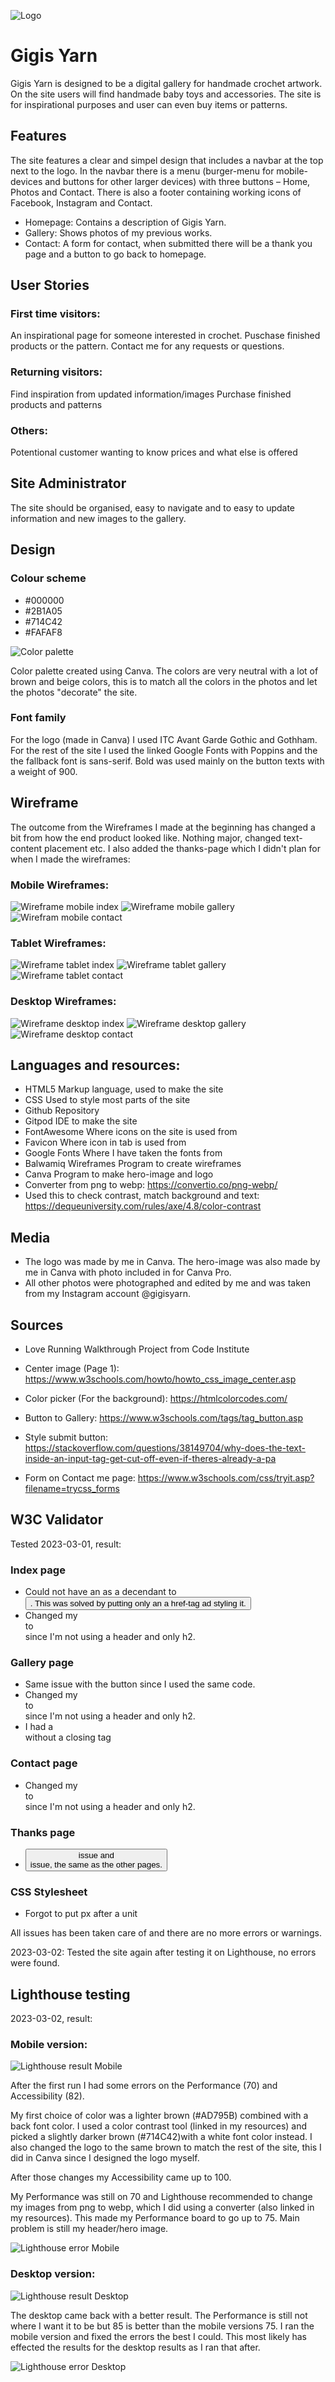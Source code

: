 ![Logo](assets/images/gylogo.webp.webp)

# Gigis Yarn
Gigis Yarn is designed to be a digital gallery for handmade crochet artwork. On the site users will find handmade baby toys and accessories. The site is for inspirational purposes and user can even buy items or patterns. 

## Features
The site features a clear and simpel design that includes a navbar at the top next to the logo. In the navbar there is a menu (burger-menu for mobile-devices and buttons for other larger devices) with three buttons – Home, Photos and Contact. There is also a footer containing working icons of Facebook, Instagram and Contact.  

- Homepage: Contains a description of Gigis Yarn. 
- Gallery: Shows photos of my previous works. 
- Contact: A form for contact, when submitted there will be a thank you page and a button to go back to homepage. 

## User Stories
### First time visitors:
An inspirational page for someone interested in crochet.
Puschase finished products or the pattern. 
Contact me for any requests or questions.

### Returning visitors:
Find inspiration from updated information/images
Purchase finished products and patterns

### Others: 
Potentional customer wanting to know prices and what else is offered


## Site Administrator
The site should be organised, easy to navigate and to easy to update information and new images to the gallery.

## Design
### Colour scheme
- #000000
- #2B1A05
- #714C42
- #FAFAF8

![Color palette](assets/img_readme/gy_palette.png)

Color palette created using Canva.
The colors are very neutral with a lot of brown and beige colors, this is to match all the colors in the photos and let the photos "decorate" the site. 

### Font family
For the logo (made in Canva) I used ITC Avant Garde Gothic and Gothham.
For the rest of the site I used the linked Google Fonts with Poppins and the the fallback font is sans-serif. 
Bold was used mainly on the button texts with a weight of 900. 

## Wireframe
The outcome from the Wireframes I made at the beginning has changed a bit from how the end product looked like. Nothing major, changed text-content placement etc. 
I also added the thanks-page which I didn't plan for when I made the wireframes:

### Mobile Wireframes:
![Wireframe mobile index](assets/img_readme/wfmobile_index.png) 
![Wireframe mobile gallery](assets/img_readme/wfmobile_gallery.png)
![Wirefram mobile contact](assets/img_readme/wfmobile_contact.png)

### Tablet Wireframes:
![Wireframe tablet index](assets/img_readme/wftab_index.png)
![Wireframe tablet gallery](assets/img_readme/wftab_gallery.png)
![Wireframe tablet contact](assets/img_readme/wftab_contact.png)

### Desktop Wireframes:
![Wireframe desktop index](assets/img_readme/wfdesk_index.png)
![Wireframe desktop gallery](assets/img_readme/wfdesk_gallery.png)
![Wireframe desktop contact](assets/img_readme/wfdesk_contact.png)

## Languages and resources:
- HTML5 Markup language, used to make the site 
- CSS Used to style most parts of the site 
- Github Repository 
- Gitpod IDE to make the site 
- FontAwesome Where icons on the site is used from 
- Favicon Where icon in tab is used from 
- Google Fonts Where I have taken the fonts from 
- Balwamiq Wireframes Program to create wireframes 
- Canva Program to make hero-image and logo 
- Converter from png to webp: https://convertio.co/png-webp/
- Used this to check contrast, match background and text: 
https://dequeuniversity.com/rules/axe/4.8/color-contrast

## Media
- The logo was made by me in Canva. The hero-image was also made by me in Canva with photo included in for Canva Pro. 
- All other photos were photographed and edited by me and was taken from my Instagram account @gigisyarn. 

## Sources
- Love Running Walkthrough Project from Code Institute

- Center image (Page 1):
https://www.w3schools.com/howto/howto_css_image_center.asp

- Color picker (For the background): 
https://htmlcolorcodes.com/

- Button to Gallery: 
https://www.w3schools.com/tags/tag_button.asp

- Style submit button:
https://stackoverflow.com/questions/38149704/why-does-the-text-inside-an-input-tag-get-cut-off-even-if-theres-already-a-pa

- Form on Contact me page:
https://www.w3schools.com/css/tryit.asp?filename=trycss_forms


## W3C Validator
Tested 2023-03-01, result: 
### Index page
- Could not have an <a> as a decendant to <button>. This was solved by putting only an a href-tag ad styling it. 
- Changed my <section> to <div> since I'm not using a header and only h2.
### Gallery page
- Same issue with the button since I used the same code. 
- Changed my <section> to <div> since I'm not using a header and only h2.
- I had a <div> without a closing tag
### Contact page
- Changed my <section> to <div> since I'm not using a header and only h2. 
### Thanks page
- <button> issue and <section> issue, the same as the other pages. 

### CSS Stylesheet
- Forgot to put px after a unit

All issues has been taken care of and there are no more errors or warnings. 

2023-03-02: Tested the site again after testing it on Lighthouse, no errors were found. 

## Lighthouse testing
2023-03-02, result: 

### Mobile version:
![Lighthouse result Mobile](assets/img_readme/lighthouse_result.png)

After the first run I had some errors on the Performance (70) and Accessibility (82). 

My first choice of color was a lighter brown (#AD795B) combined with a back font color. I used a color contrast tool (linked in my resources) and picked a slightly darker brown (#714C42)with a white font color instead. I also changed the logo to the same brown to match the rest of the site, this I did in Canva since I designed the logo myself. 

After those changes my Accessibility came up to 100. 

My Performance was still on 70 and Lighthouse recommended to change my images from png to webp, which I did using a converter (also linked in my resources). This made my Performance board to go up to 75. Main problem is still my header/hero image. 

![Lighthouse error Mobile](assets/img_readme/lighthouse_error.png)

### Desktop version:
![Lighthouse result Desktop](assets/img_readme/lighthouse_resultdesk.png)

The desktop came back with a better result. The Performance is still not where I want it to be but 85 is better than the mobile versions 75. I ran the mobile version and fixed the errors the best I could. This most likely has effected the results for the desktop results as I ran that after.

![Lighthouse error Desktop](assets/img_readme/lighthouse_errordesk.png)


